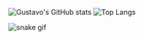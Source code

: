 ![Gustavo's GitHub stats](https://github-readme-stats.vercel.app/api?username=gscarabeli&hide=issues,prs&show_icons=true&theme=tokyonight&width=42%)
![Top Langs](https://github-readme-stats.vercel.app/api/top-langs/?username=gscarabeli&layout=compact&show_icons=true&theme=tokyonight&width=50%)

![snake gif](https://github.com/gscarabeli/readme.md/blob/output/github-contribution-grid-snake.svg)
